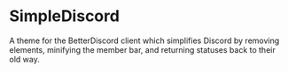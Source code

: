 # SimpleDiscord
A theme for the BetterDiscord client which simplifies Discord by removing elements, minifying the member bar, and returning statuses back to their old way.
